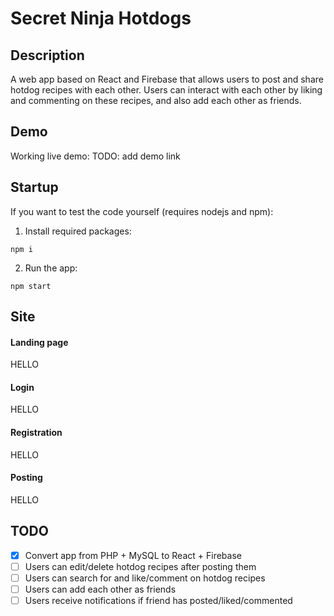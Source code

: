 # Secret Ninja Hotdogs
## Description
A web app based on React and Firebase that allows users to post and share hotdog recipes with each other. Users can interact with each other by liking and commenting on these recipes, and also add each other as friends.

## Demo
Working live demo: TODO: add demo link

## Startup
If you want to test the code yourself (requires nodejs and npm):
1. Install required packages:
```
npm i
```
2. Run the app:
```
npm start
```

## Site
#### Landing page
HELLO
#### Login
HELLO
#### Registration
HELLO
#### Posting
HELLO

## TODO
- [x] Convert app from PHP + MySQL to React + Firebase
- [ ] Users can edit/delete hotdog recipes after posting them
- [ ] Users can search for and like/comment on hotdog recipes
- [ ] Users can add each other as friends
- [ ] Users receive notifications if friend has posted/liked/commented

